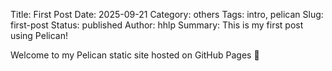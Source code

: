 Title: First Post
Date: 2025-09-21
Category: others
Tags: intro, pelican
Slug: first-post
Status: published
Author: hhlp
Summary: This is my first post using Pelican!

Welcome to my Pelican static site hosted on GitHub Pages 🚀
